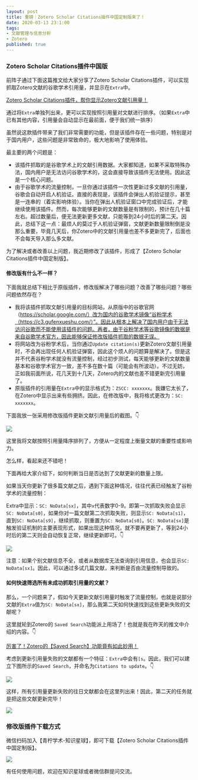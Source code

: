 ```yaml
---
layout: post
title: 重磅｜Zotero Scholar Citations插件中国定制版来了！
date: 2020-03-13 23:1:00
tags: 
- 文献管理与信息分析
- Zotero
published: true
---
```


### Zotero Scholar Citations插件中国版

前阵子通过下面这篇推文给大家分享了Zotero Scholar Citations插件，可以实现抓取Zotero文献的谷歌学术引用量，并显示在`Extra`中。

[Zotero Scholar Citations插件，帮你显示Zotero文献引用量！](https://mp.weixin.qq.com/s/44ADU_pE5-9n2DxY3d_IEg)

通过将`Extra`单独列出来，更可以实现按照引用量对文献进行排序。（如果`Extra`中已有其他内容，引用量会自动显示在最前面，便于我们统一排序）

虽然说这款插件带来了我们非常需要的功能，但是该插件存在一些问题，特别是对于国内用户，这些问题是非常致命的，极大地影响了使用体验。

最主要的两个问题是：

- 该插件抓取的是谷歌学术上的文献引用数据。大家都知道，如果不采取特殊办法，国内用户是无法访问谷歌学术的，这会直接导致该插件无法使用。因此这是一个核心问题。
- 由于谷歌学术的流量控制，一旦你通过该插件一次性更新过多文献的引用量，谷歌会自动开启人机验证。直接的表现是，该插件会弹出人机验证提示，甚至是一连串的（着实影响体验）。当你在弹出人机验证窗口中完成验证后，才能继续使用该插件。然而，每次能够更新的文献数量是有限制的，预计在几十篇左右。超过数量后，便无法更新更多文献，只能等到24小时后的第二天。因此，总结下这一点：最烦人的莫过于人机验证弹窗，文献更新数量限制倒是没那么重要，毕竟几天后，你Zotero中的文献引用量也差不多更新完了，后面也不会每天导入那么多文献。

为了解决或者改善以上问题，我近期修改了该插件，形成了【Zotero Scholar Citations插件中国定制版】。

#### 修改版有什么不一样？

下面我就总结下相比于原版插件，修改版解决了哪些问题？改善了哪些问题？哪些问题依然存在？

- 我将该插件抓取文献引用量的目标网站，从原版中的谷歌官网（https://scholar.google.com/）改为国内的谷歌学术镜像“谷粉学术（https://c3.gufenxueshu.com/）”。因此从根本上解决了国内用户由于无法访问谷歌而不能使用该插件的问题。再者，由于谷粉学术等谷歌镜像的数据是来自谷歌学术官方，因此能够保证修改版插件抓取的数据无误。
- 将网站改为谷粉学术后，当你通过`Update citation(s)`更新Zotero文献引用量时，不会再出现任何人机验证弹窗，因此这个烦人的问题算是解决了。但是这并不代表谷粉学术就没有流量控制，经过初步测试，每天能够更新的文献数量基本和谷歌学术官方一致，差不多在数十篇（可能会有所波动）。不过无妨，正如我前面所说，花几天到十几天，Zotero内的文献也差不错更新完引用量了。
- 原版插件的引用量在`Extra`中的显示格式为：`ZSCC: xxxxxxx`。我嫌它太长了，在Zotero中显示出来有些拥挤。因此，在修改版中，我将格式更改为：`SC: xxxxxxx`。

下面我放一张采用修改版插件更新文献引用量后的截图。👇

![](https://tva1.sinaimg.cn/large/00831rSTly1gcsrv7u6vwj31740qaqdc.jpg)

这里我将文献按照引用量降序排列了，方便从一定程度上衡量文献的重要性或影响力。

怎么样，看起来还不错吧！

下面再给大家介绍下，如何判断当日是否达到了文献更新的数量上限。

如果当天你更新了很多篇文献之后，遇到下面这种情况，往往代表已经触发了谷粉学术的流量控制：

Extra中显示：`SC: NoData[sx]`，其中`x`代表数字0-9。即第一次抓取失败会显示`SC: NoData[s0]`，如果你对一篇文献第二次抓取失败，则显示`SC: NoData[s1]`，直到`SC: NoData[s9]`，继续抓取，则重置为`SC: NoData[s0]`。`SC: NoData[sx]`是触发验证机制的主要表现形式，如果出现这种情况，就不要再更新了，等到24小时后的第二天则会自动恢复正常，继续更新即可。👇

![](https://tva1.sinaimg.cn/large/00831rSTly1gcss90n46wj31740qawl7.jpg)

注意：如果个别文献信息不全，或者从数据库无法查询到引用信息，也会显示`SC: NoData[sx]`。因此，可以通过多试几篇文献，来判断是否由流量控制导致的。

#### 如何快速筛选所有未成功抓取引用量的文献？

那么，一个问题来了，假如今天更新文献引用量时触发了流量控制，也就是说部分文献的`Extra`值为`SC: NoData[sx]`，那么我第二天如何快速找到这些更新失败的文献呢？

这里就轮到Zotero的 `Saved Search`功能派上用场了！也就是我在昨天的推文中介绍的内容。👇

[厉害了！Zotero的【Saved Search】功能竟有如此妙用！](https://mp.weixin.qq.com/s/Twpyd6emaDqrhpf6rANfdA)

考虑到更新引用量失败的文献都有一个特征：`Extra`中会有`[s`。因此，我们可以建立下图所示的`Saved Search`，并命名为`Citations to update`。👇

![](https://tva1.sinaimg.cn/large/00831rSTly1gcssp43pyij30nz090dgb.jpg)

这样，所有引用量更新失败的往日文献都会在这里列出来！因此，第二天的任务就是把这些文献更新完毕！

![](https://tva1.sinaimg.cn/large/00831rSTgy1gcsst2nd5cj31740qan53.jpg)

### 修改版插件下载方式

微信扫码加入【青柠学术-知识星球】，即可下载【Zotero Scholar Citations插件中国定制版】。

![](https://tva1.sinaimg.cn/large/00831rSTly1gctak1hw89j30j60putal.jpg)

有任何使用问题，欢迎在知识星球或者微信群提问交流。